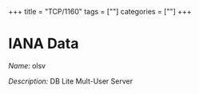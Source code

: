 +++
title = "TCP/1160"
tags = [""]
categories = [""]
+++

# IANA Data

_Name:_ olsv

_Description:_ DB Lite Mult-User Server

